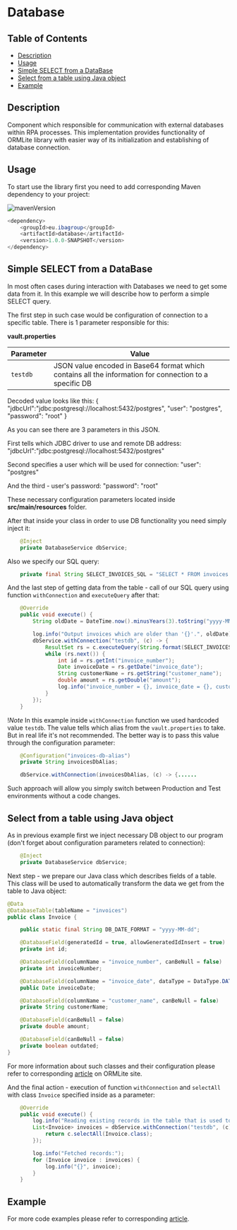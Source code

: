 # Database

## Table of Contents
* [Description](#description)
* [Usage](#usage)
* [Simple SELECT from a DataBase](#read-mysql-table-content)
* [Select from a table using Java object](#select-from-a-table-using-java-object)
* [Example](#example)

## Description

Component which responsible for communication with external databases within RPA processes.
This implementation provides functionality of ORMLite library with easier way of its initialization and establishing of database connection.


## Usage
To start use the library first you need to add corresponding Maven dependency to your project:

![mavenVersion](https://img.shields.io/maven-central/v/eu.ibagroup/database)

```java
<dependency>
    <groupId>eu.ibagroup</groupId>
    <artifactId>database</artifactId>
    <version>1.0.0-SNAPSHOT</version>
</dependency>
```

## Simple SELECT from a DataBase

In most often cases during interaction with Databases we need to get some data from it. In this example we will describe how to perform a simple SELECT query.

The first step in such case would be configuration of connection to a specific table. There is 1 parameter responsible for this:

**vault.properties**

| Parameter     | Value                                                                                                  |
| ------------- |--------------------------------------------------------------------------------------------------------|
| `testdb` | JSON value encoded in Base64 format which contains all the information for connection to a specific DB |

Decoded value looks like this: { "jdbcUrl":"jdbc:postgresql://localhost:5432/postgres", "user": "postgres", "password": "root" }

As you can see there are 3 parameters in this JSON.

First tells which JDBC driver to use and remote DB address: "jdbcUrl":"jdbc:postgresql://localhost:5432/postgres"

Second specifies a user which will be used for connection: "user": "postgres"

And the third - user's password: "password": "root"

These necessary configuration parameters located inside **src/main/resources** folder.



After that inside your class in order to use DB functionality you need simply inject it:

```java
    @Inject
    private DatabaseService dbService;
```

Also we specify our SQL query:
```java
    private final String SELECT_INVOICES_SQL = "SELECT * FROM invoices WHERE invoice_date < '%s';";
```

And the last step of getting data from the table - call of our SQL query using function `withConnection` and `executeQuery` after that:

```java
    @Override
    public void execute() {
        String oldDate = DateTime.now().minusYears(3).toString("yyyy-MM-dd");

        log.info("Output invoices which are older than '{}'.", oldDate);
        dbService.withConnection("testdb", (c) -> {
            ResultSet rs = c.executeQuery(String.format(SELECT_INVOICES_SQL, oldDate));
            while (rs.next()) {
                int id = rs.getInt("invoice_number");
                Date invoiceDate = rs.getDate("invoice_date");
                String customerName = rs.getString("customer_name");
                double amount = rs.getDouble("amount");
                log.info("invoice_number = {}, invoice_date = {}, customer_name = {}, amount = {}", id, invoiceDate, customerName, amount);
            }
        });
    }
```

!*Note* In this example inside `withConnection` function we used hardcoded value `testdb`. The value tells which alias from the `vault.properties` to take. But in real life it's not recommended. The better way is to pass this value through the configuration parameter:

```java
    @Configuration("invoices-db-alias")
    private String invoicesDbAlias;

    dbService.withConnection(invoicesDbAlias, (c) -> {......
```

Such approach will allow you simply switch between Production and Test environments without a code changes.


## Select from a table using Java object

As in previous example first we inject necessary DB object to our program (don't forget about configuration parameters related to connection):

```java
    @Inject
    private DatabaseService dbService;
```

Next step - we prepare our Java class which describes fields of a table. This class will be used to automatically transform the data we get from the table to Java object:

```java
@Data
@DatabaseTable(tableName = "invoices")
public class Invoice {

    public static final String DB_DATE_FORMAT = "yyyy-MM-dd";

    @DatabaseField(generatedId = true, allowGeneratedIdInsert = true)
    private int id;

    @DatabaseField(columnName = "invoice_number", canBeNull = false)
    private int invoiceNumber;

    @DatabaseField(columnName = "invoice_date", dataType = DataType.DATE, format = DB_DATE_FORMAT)
    public Date invoiceDate;

    @DatabaseField(columnName = "customer_name", canBeNull = false)
    private String customerName;

    @DatabaseField(canBeNull = false)
    private double amount;

    @DatabaseField(canBeNull = false)
    private boolean outdated;
}
```

For more information about such classes and their configuration please refer to corresponding [article](https://ormlite.com/javadoc/ormlite-core/doc-files/ormlite.html#Starting-Class) on ORMLite site.

And the final action - execution of function `withConnection` and `selectAll` with class `Invoice` specified inside as a parameter:

```java
    @Override
    public void execute() {
        log.info("Reading existing records in the table that is used to store entity '{}'", Invoice.class.getName());
        List<Invoice> invoices = dbService.withConnection("testdb", (c) -> {
            return c.selectAll(Invoice.class);
        });

        log.info("Fetched records:");
        for (Invoice invoice : invoices) {
            log.info("{}", invoice);
        }
    }
```

## Example

For more code examples please refer to corresponding [article](https://github.com/easyrpa/openframework/tree/main/examples#database). 